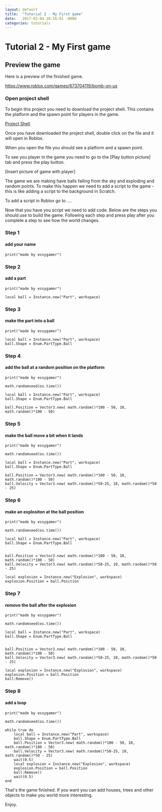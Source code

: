 ```yaml
---
layout: default
title:  "Tutorial 2 - My First game"
date:   2017-03-04 10:16:01 -0000
categories: tutorials
---
```


# Tutorial 2 - My First game

## Preview the game
Here is a preview of the finished game.

<https://www.roblox.com/games/673704119/bomb-on-us>

### Open project shell
To begin this project you need to download the project shell. This contains the platform and the spawn point for players in the game.

<a href="{{site.baseurl}}/assets/tut2/IslandBomb-ProjectShell.rbxl">Project Shell</a>

Once you have downloaded the project shell, double click on the file and it will open in Roblox.

When you open the file you should see a platform and a spawn point.

To see you player in the game you need to go to the [Play button picture] tab and press the play button.

[Insert picture of game with player]

The game we are making have balls falling from the sky and exploding and random points. To make this happen we need to add a script to the game - this is like adding a script to the background in Scratch.

To add a script in Roblox go to ....

Now that you have you script we need to add code. Below are the steps you should use to build the game. Following each step and press play after you complete a step to see how the world changes.

### Step 1

#### add your name

```
print("made by essygamer")
```


### Step 2

#### add a part

```
print("made by essygamer")

local ball = Instance.new("Part", workspace)
```

### Step 3

#### make the part into a ball

```
print("made by essygamer")

local ball = Instance.new("Part", workspace)
ball.Shape = Enum.PartType.Ball
```

### Step 4

#### add the ball at a random position on the platform

```
print("made by essygamer")

math.randomseed(os.time())

local ball = Instance.new("Part", workspace)
ball.Shape = Enum.PartType.Ball

ball.Position = Vector3.new( math.random()*100 - 50, 10, math.random()*100 - 50)
```

### Step 5

#### make the ball move a bit when it lands

```
print("made by essygamer")

math.randomseed(os.time())

local ball = Instance.new("Part", workspace)
ball.Shape = Enum.PartType.Ball

ball.Position = Vector3.new( math.random()*100 - 50, 10, math.random()*100 - 50)
ball.Velocity = Vector3.new( math.random()*50-25, 10, math.random()*50 - 25)
```

### Step 6

#### make an explositon at the ball position

```
print("made by essygamer")

math.randomseed(os.time())

local ball = Instance.new("Part", workspace)
ball.Shape = Enum.PartType.Ball


ball.Position = Vector3.new( math.random()*100 - 50, 10, math.random()*100 - 50)
ball.Velocity = Vector3.new( math.random()*50-25, 10, math.random()*50 - 25)

local explosion = Instance.new("Explosion", workspace)
explosion.Position = ball.Position
```

### Step 7

#### remove the ball after the explosion

```
print("made by essygamer")

math.randomseed(os.time())

local ball = Instance.new("Part", workspace)
ball.Shape = Enum.PartType.Ball


ball.Position = Vector3.new( math.random()*100 - 50, 10, math.random()*100 - 50)
ball.Velocity = Vector3.new( math.random()*50-25, 10, math.random()*50 - 25)

local explosion = Instance.new("Explosion", workspace)
explosion.Position = ball.Position
ball:Remove()
```

### Step 8

#### add a loop

```
print("made by essygamer")

math.randomseed(os.time())

while true do
    local ball = Instance.new("Part", workspace)
    ball.Shape = Enum.PartType.Ball
    ball.Position = Vector3.new( math.random()*100 - 50, 10, math.random()*100 - 50)
    ball.Velocity = Vector3.new( math.random()*50-25, 10, math.random()*50 - 25)
    wait(0.5)
    local explosion = Instance.new("Explosion", workspace)
    explosion.Position = ball.Position
    ball:Remove()
    wait(0.5)
end
```

That's the game finished. If you want you can add houses, trees and other objects to make you world more interesting.

Enjoy.
